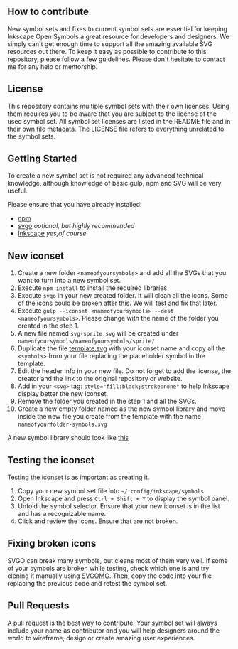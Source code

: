 ## How to contribute
New symbol sets and fixes to current symbol sets are essential for keeping Inkscape Open Symbols a great resource for developers and designers. We simply can't get enough time to support all the amazing available SVG resources out there. To keep it easy as possible to contribute to this repository, please follow a few guidelines. Please don't hesitate to contact me for any help or mentorship.

## License
This repository contains multiple symbol sets with their own licenses. Using them requires you to be aware that you are subject to the license of the used symbol set. All symbol set licenses are listed in the README file and in their own file metadata. The LICENSE file refers to everything unrelated to the symbol sets.

## Getting Started
To create a new symbol set is not required any advanced technical knowledge, although knowledge of basic gulp, npm and SVG will be very useful.

Please ensure that you have already installed:
- [npm](https://www.npmjs.com/)
- [svgo](https://github.com/svg/svgo) _optional, but highly recommended_
- [Inkscape](https://inkscape.org/) _yes,of course_

## New iconset

1. Create a new folder ```<nameofyoursymbols>``` and add all the SVGs that you want to turn into a new symbol set.
2. Execute ```npm install``` to install the required libraries
3. Execute ```svgo``` in your new created folder. It will clean all the icons. Some of the icons could be broken after this. We will test and fix that later.
4. Execute ```gulp --iconset <nameofyoursymbols> --dest <nameofyoursymbols>```. Please change _<nameofyoursymbols>_ with the name of the folder you created in the step 1.
5. A new file named ```svg-sprite.svg``` will be created under ```nameofyoursymbols/nameofyoursymbols/sprite/```
6. Duplicate the file [template.svg](https://github.com/Xaviju/inkscape-open-symbols/blob/master/template.svg) with your iconset name and copy all the ```<symbols>``` from your file replacing the placeholder symbol in the template.
7. Edit the header info in your new file. Do not forget to add the license, the creator and the link to the original repository or website.
8. Add in your ```<svg>``` tag: ```style="fill:black;stroke:none"``` to help Inkscape display better the new iconset.
9. Remove the folder you created in the step 1 and all the SVGs.
10. Create a new empty folder named as the new symbol library and move inside the new file you create from the template with the name ```nameofyourfolder-symbols.svg```

A new symbol library should look like [this](https://github.com/Xaviju/inkscape-open-symbols/blob/master/dashicons/dashicons-set.svg)

## Testing the iconset
Testing the iconset is as important as creating it.

1. Copy your new symbol set file into ```~/.config/inkscape/symbols```
2. Open Inkscape and press ```Ctrl + Shift + Y``` to display the symbol panel.
3. Unfold the symbol selector. Ensure that your new iconset is in the list and has a recognizable name.
4. Click and review the icons. Ensure that are not broken.

## Fixing broken icons
SVGO can break many symbols, but cleans most of them very well. If some of your symbols are broken while testing, check which one is and try clening it manually using [SVGOMG](https://jakearchibald.github.io/svgomg/).
Then, copy the code into your file replacing the previous code and retest the symbol set.

## Pull Requests
A pull request is the best way to contribute. Your symbol set will always include your name as contributor and you will help designers around the world to wireframe, design or create amazing user experiences.
